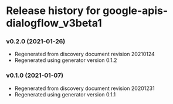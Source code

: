 # Release history for google-apis-dialogflow_v3beta1

### v0.2.0 (2021-01-26)

* Regenerated from discovery document revision 20210124
* Regenerated using generator version 0.1.2

### v0.1.0 (2021-01-07)

* Regenerated from discovery document revision 20201231
* Regenerated using generator version 0.1.1

